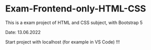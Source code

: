 # Exam-Frontend-only-HTML-CSS
This is a exam project of HTML and CSS subject, with Bootstrap 5

Date: 13.06.2022

Start project with localhost (for example in VS Code) !!!
